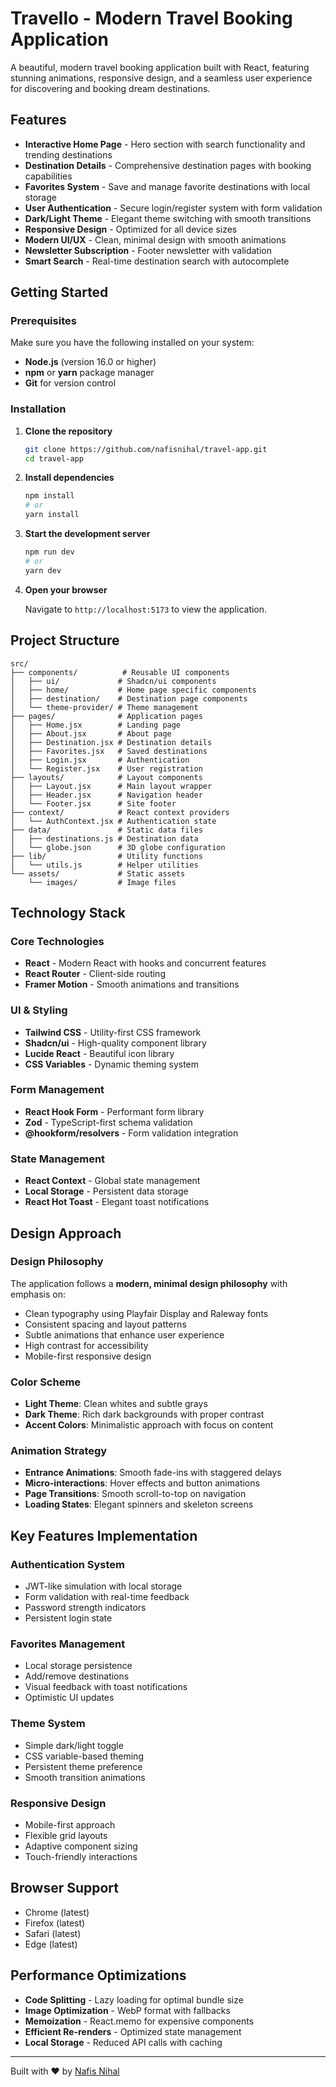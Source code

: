 # Travello - Modern Travel Booking Application

A beautiful, modern travel booking application built with React, featuring stunning animations, responsive design, and a seamless user experience for discovering and booking dream destinations.

## Features

- **Interactive Home Page** - Hero section with search functionality and trending destinations
- **Destination Details** - Comprehensive destination pages with booking capabilities
- **Favorites System** - Save and manage favorite destinations with local storage
- **User Authentication** - Secure login/register system with form validation
- **Dark/Light Theme** - Elegant theme switching with smooth transitions
- **Responsive Design** - Optimized for all device sizes
- **Modern UI/UX** - Clean, minimal design with smooth animations
- **Newsletter Subscription** - Footer newsletter with validation
- **Smart Search** - Real-time destination search with autocomplete

## Getting Started

### Prerequisites

Make sure you have the following installed on your system:

- **Node.js** (version 16.0 or higher)
- **npm** or **yarn** package manager
- **Git** for version control

### Installation

1. **Clone the repository**

   ```bash
   git clone https://github.com/nafisnihal/travel-app.git
   cd travel-app
   ```

2. **Install dependencies**

   ```bash
   npm install
   # or
   yarn install
   ```

3. **Start the development server**

   ```bash
   npm run dev
   # or
   yarn dev
   ```

4. **Open your browser**

   Navigate to `http://localhost:5173` to view the application.

## Project Structure

```
src/
├── components/          # Reusable UI components
│   ├── ui/             # Shadcn/ui components
│   ├── home/           # Home page specific components
│   ├── destination/    # Destination page components
│   └── theme-provider/ # Theme management
├── pages/              # Application pages
│   ├── Home.jsx        # Landing page
│   ├── About.jsx       # About page
│   ├── Destination.jsx # Destination details
│   ├── Favorites.jsx   # Saved destinations
│   ├── Login.jsx       # Authentication
│   └── Register.jsx    # User registration
├── layouts/            # Layout components
│   ├── Layout.jsx      # Main layout wrapper
│   ├── Header.jsx      # Navigation header
│   └── Footer.jsx      # Site footer
├── context/            # React context providers
│   └── AuthContext.jsx # Authentication state
├── data/               # Static data files
│   ├── destinations.js # Destination data
│   └── globe.json      # 3D globe configuration
├── lib/                # Utility functions
│   └── utils.js        # Helper utilities
└── assets/             # Static assets
    └── images/         # Image files
```

## Technology Stack

### Core Technologies

- **React** - Modern React with hooks and concurrent features
- **React Router** - Client-side routing
- **Framer Motion** - Smooth animations and transitions

### UI & Styling

- **Tailwind CSS** - Utility-first CSS framework
- **Shadcn/ui** - High-quality component library
- **Lucide React** - Beautiful icon library
- **CSS Variables** - Dynamic theming system

### Form Management

- **React Hook Form** - Performant form library
- **Zod** - TypeScript-first schema validation
- **@hookform/resolvers** - Form validation integration

### State Management

- **React Context** - Global state management
- **Local Storage** - Persistent data storage
- **React Hot Toast** - Elegant toast notifications

## Design Approach

### Design Philosophy

The application follows a **modern, minimal design philosophy** with emphasis on:

- Clean typography using Playfair Display and Raleway fonts
- Consistent spacing and layout patterns
- Subtle animations that enhance user experience
- High contrast for accessibility
- Mobile-first responsive design

### Color Scheme

- **Light Theme**: Clean whites and subtle grays
- **Dark Theme**: Rich dark backgrounds with proper contrast
- **Accent Colors**: Minimalistic approach with focus on content

### Animation Strategy

- **Entrance Animations**: Smooth fade-ins with staggered delays
- **Micro-interactions**: Hover effects and button animations
- **Page Transitions**: Smooth scroll-to-top on navigation
- **Loading States**: Elegant spinners and skeleton screens

## Key Features Implementation

### Authentication System

- JWT-like simulation with local storage
- Form validation with real-time feedback
- Password strength indicators
- Persistent login state

### Favorites Management

- Local storage persistence
- Add/remove destinations
- Visual feedback with toast notifications
- Optimistic UI updates

### Theme System

- Simple dark/light toggle
- CSS variable-based theming
- Persistent theme preference
- Smooth transition animations

### Responsive Design

- Mobile-first approach
- Flexible grid layouts
- Adaptive component sizing
- Touch-friendly interactions

## Browser Support

- Chrome (latest)
- Firefox (latest)
- Safari (latest)
- Edge (latest)

## Performance Optimizations

- **Code Splitting** - Lazy loading for optimal bundle size
- **Image Optimization** - WebP format with fallbacks
- **Memoization** - React.memo for expensive components
- **Efficient Re-renders** - Optimized state management
- **Local Storage** - Reduced API calls with caching

---

Built with ❤️ by [Nafis Nihal](https://github.com/nafisnihal)
